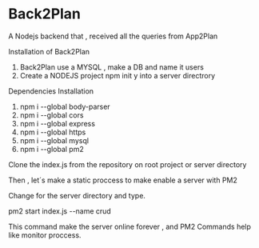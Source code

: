 # Back2Plan
A Nodejs backend that , received all the queries from App2Plan

Installation of Back2Plan 

1. Back2Plan use a MYSQL , make a DB and name it users
2. Create a NODEJS project npm init y into a server directrory

Dependencies Installation

1. npm i --global body-parser
2. npm i --global cors
3. npm i --global express
4. npm i --global https
5. npm i --global mysql
6. npm i --global pm2


Clone the index.js from the repository on root project or server directory


Then , let´s make a static proccess to make enable a server with PM2

Change for the server directory and type.

pm2 start index.js --name crud

This command make the server online forever , and PM2 Commands help like monitor proccess.


